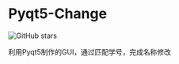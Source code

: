 # Pyqt5-Change

![GitHub stars](https://img.shields.io/github/stars/Leaderzhangyi/Pyqt5-Change?style=social)

利用Pyqt5制作的GUI，通过匹配学号，完成名称修改
